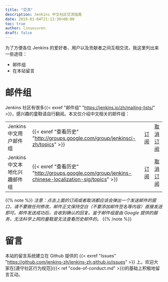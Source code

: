 ```yaml
---
title: "交流"
description: Jenkins 中文社区交流指南
date: 2019-01-04T21:13:30+08:00
toc: true
author: linuxsuren
draft: false
---
```


为了方便各位 Jenkins 的爱好者、用户以及贡献者之间互相交流，我这里列出来一些途径：

* 邮件组
* 在本站留言

# 邮件组

Jenkins 社区有很多{{< exref "邮件组" "https://jenkins.io/zh/mailing-lists/" >}}，感兴趣的童鞋请自行翻阅。本文仅介绍中文相关的邮件组：

|    |    |    |    |
|----|----|----|----|
|Jenkins 中文用户邮件组|{{< exref "查看历史" "http://groups.google.com/group/jenkinsci-zh/topics" >}}|[订阅](mailto:jenkinsci-zh+subscribe@googlegroups.com)|[取消订阅](mailto:jenkinsci-zh+unsubscribe@googlegroups.com)|
|Jenkins 中文本地化兴趣邮件组|{{< exref "查看历史" "http://groups.google.com/group/jenkins-chinese-localization-sig/topics" >}}|[订阅](mailto:jenkins-chinese-localization-sig+subscribe@googlegroups.com)|[取消订阅](mailto:jenkins-chinese-localization-sig+unsubscribe@googlegroups.com)|

{{% note %}}
*注意：点击上面的订阅或者取消都应该会弹出一个发送邮件的窗口，请不要做任何修改，邮件正文保持空白（不要添加邮件签名等内容）直接发送即可。邮件发送成功后，会收到确认的回复。鉴于邮件组是由 Google 提供的服务，无法科学上网的童鞋是无法查看历史邮件的。*
{{% /note %}}

# 留言

本站的留言系统建立在 Github 提供的 {{< exref "Issues" "https://github.com/jenkins-zh/jenkins-zh.github.io/issues" >}}  上。欢迎大家在[遵守社区行为规范]({{< ref "code-of-conduct.md" >}})的基础上积极地留言互动。
